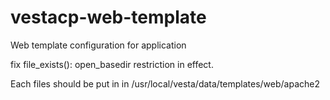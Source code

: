# vestacp-web-template
Web template configuration for application

fix file_exists(): open_basedir restriction in effect. 

Each files should be put in in /usr/local/vesta/data/templates/web/apache2
